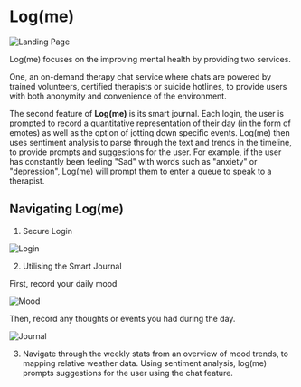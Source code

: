# Log(me) 

![Landing Page](https://github.com/joannalu97/htn2017/blob/master/pics/landing_page.gif)

Log(me) focuses on the improving mental health by providing two services.

One, an on-demand therapy chat service where chats are powered by trained volunteers, certified therapists or suicide hotlines, to provide users with both anonymity and convenience of the environment.

The second feature of **Log(me)** is its smart journal. Each login, the user is prompted to record a quantitative representation of their day (in the form of emotes) as well as the option of jotting down specific events. Log(me) then uses sentiment analysis to parse through the text and trends in the timeline, to provide prompts and suggestions for the user. For example, if the user has constantly been feeling "Sad" with words such as "anxiety" or "depression", Log(me) will prompt them to enter a queue to speak to a therapist. 

## Navigating Log(me)

1. Secure Login 

![Login](https://github.com/joannalu97/htn2017/blob/master/pics/login_page.png)

2. Utilising the Smart Journal

First, record your daily mood

![Mood](https://github.com/joannalu97/htn2017/blob/master/pics/current_mode.png)

Then, record any thoughts or events you had during the day.

![Journal](https://github.com/joannalu97/htn2017/blob/master/pics/journal.png)

3. Navigate through the weekly stats from an overview of mood trends, to mapping relative weather data.
Using sentiment analysis, log(me) prompts suggestions for the user using the chat feature.

